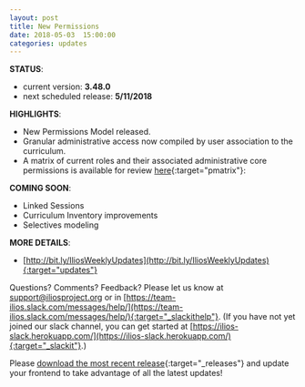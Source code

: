 ```yaml
---
layout: post
title: New Permissions
date: 2018-05-03  15:00:00
categories: updates
---
```

__STATUS__:
- current version: __3.48.0__
- next scheduled release: __5/11/2018__

__HIGHLIGHTS__:
- New Permissions Model released.
- Granular administrative access now compiled by user association to the curriculum.
- A matrix of current roles and their associated administrative core permissions is available for review [here](https://www.dropbox.com/s/431sdj2bfoi3v1f/Ilios%20New%20Default%20Permissions%20Matrix.pdf?dl=0){:target="pmatrix"}:

__COMING SOON__:
- Linked Sessions
- Curriculum Inventory improvements
- Selectives modeling

__MORE DETAILS__:
- [http://bit.ly/IliosWeeklyUpdates](http://bit.ly/IliosWeeklyUpdates){:target="updates"}

Questions? Comments? Feedback? Please let us know at [support@iliosproject.org](mailto:support@iliosproject.org) or in [https://team-ilios.slack.com/messages/help/](https://team-ilios.slack.com/messages/help/){:target="_slackithelp"}.  (If you have not yet joined our slack channel, you can get started at [https://ilios-slack.herokuapp.com/](https://ilios-slack.herokuapp.com/){:target="_slackit"}.)

Please [download the most recent release](https://www.github.com/ilios/ilios/releases/latest){:target="_releases"} and update your frontend to take advantage of all the latest updates!
